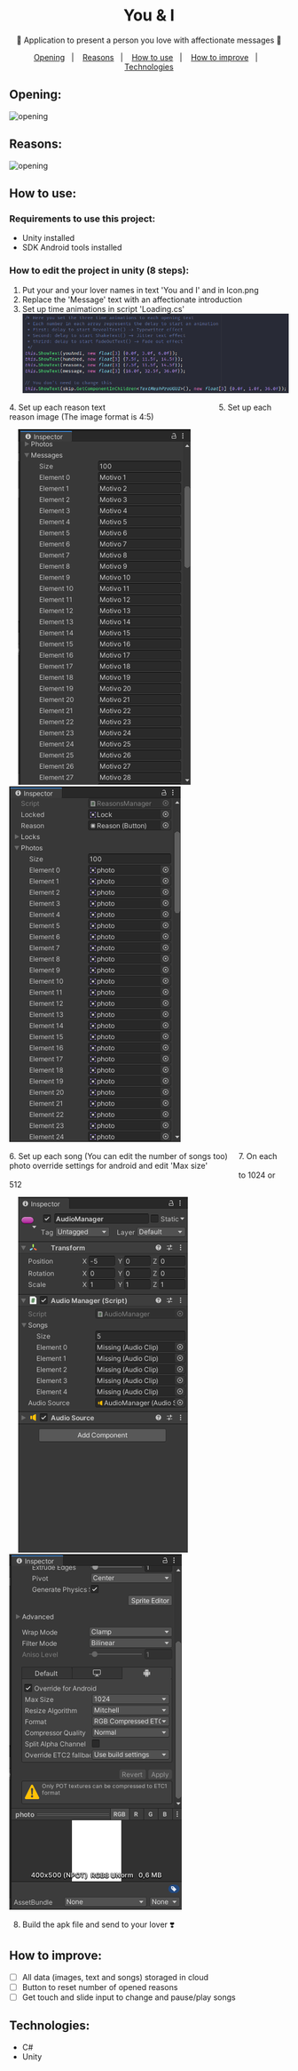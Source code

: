 # <h1 align="center">You & I</h1>
<p align="center">💞️ Application to present a person you love with affectionate messages 💞️</p>

<p align="center">
  <a href="#opening">Opening</a>&nbsp;&nbsp;&nbsp;|&nbsp;&nbsp;&nbsp;
  <a href="#reasons">Reasons</a>&nbsp;&nbsp;&nbsp;|&nbsp;&nbsp;&nbsp;
  <a href="#how-to-use">How to use</a>&nbsp;&nbsp;&nbsp;|&nbsp;&nbsp;&nbsp;
  <a href="#how-to-improve">How to improve</a>&nbsp;&nbsp;&nbsp;|&nbsp;&nbsp;&nbsp;
  <a href="#technologies">Technologies</a>
</p>

## Opening:
![opening](./README/Opening.gif)

## Reasons:
![opening](./README/Reasons.gif)

## How to use:

### Requirements to use this project:
  - Unity installed
  - SDK Android tools installed

### How to edit the project in unity (8 steps):
  1. Put your and your lover names in text 'You and I' and in Icon.png
  2. Replace the 'Message' text with an affectionate introduction
  3. Set up time animations in script 'Loading.cs'
    <img alt="script" src="./README/loading.png">

  <p>
    4. Set up each reason text&nbsp;&nbsp;&nbsp;&nbsp;&nbsp;&nbsp;&nbsp;&nbsp;&nbsp;&nbsp;&nbsp;&nbsp;&nbsp;&nbsp;&nbsp;&nbsp;&nbsp;&nbsp;&nbsp;&nbsp;&nbsp;&nbsp;&nbsp;&nbsp;&nbsp;&nbsp;&nbsp;&nbsp;&nbsp;&nbsp;&nbsp;&nbsp;&nbsp;&nbsp;&nbsp;&nbsp;&nbsp;&nbsp;&nbsp;&nbsp;&nbsp;&nbsp;&nbsp;&nbsp;&nbsp;&nbsp;&nbsp;&nbsp;&nbsp;&nbsp;&nbsp;
    5. Set up each reason image (The image format is 4:5)
  </p>

  <p>
    &nbsp;&nbsp;&nbsp;&nbsp;<img alt="inspector-reasons" src="./README/reasons.png">&nbsp;&nbsp;&nbsp;&nbsp;&nbsp;&nbsp;&nbsp;&nbsp;&nbsp;&nbsp;&nbsp;&nbsp;&nbsp;&nbsp;&nbsp;&nbsp;&nbsp;&nbsp;&nbsp;&nbsp;&nbsp;&nbsp;&nbsp;&nbsp;&nbsp;&nbsp;&nbsp;&nbsp;&nbsp;
    <img alt="inspector-photos" src="./README/photos.png">
  </p>
  
  <p>
    6. Set up each song (You can edit the number of songs too)&nbsp;&nbsp;&nbsp;&nbsp;
    7. On each photo override settings for android and edit 'Max size' &nbsp;&nbsp;&nbsp;&nbsp;&nbsp;&nbsp;&nbsp;&nbsp;&nbsp;&nbsp;&nbsp;&nbsp;&nbsp;&nbsp;&nbsp;&nbsp;&nbsp;&nbsp;&nbsp;&nbsp;&nbsp;&nbsp;&nbsp;&nbsp;&nbsp;&nbsp;&nbsp;&nbsp;&nbsp;&nbsp;&nbsp;&nbsp;&nbsp;&nbsp;&nbsp;&nbsp;&nbsp;&nbsp;&nbsp;&nbsp;&nbsp;&nbsp;&nbsp;&nbsp;&nbsp;&nbsp;&nbsp;&nbsp;&nbsp;&nbsp;&nbsp;&nbsp;&nbsp;&nbsp;&nbsp;&nbsp;&nbsp;&nbsp;&nbsp;&nbsp;&nbsp;&nbsp;&nbsp;&nbsp;&nbsp;&nbsp;&nbsp;&nbsp;&nbsp;&nbsp;&nbsp;&nbsp;&nbsp;&nbsp;&nbsp;&nbsp;&nbsp;&nbsp;&nbsp;&nbsp;&nbsp;&nbsp;&nbsp;&nbsp;&nbsp;&nbsp;&nbsp;&nbsp;&nbsp;&nbsp;&nbsp;&nbsp;&nbsp;&nbsp;&nbsp;&nbsp;&nbsp;&nbsp;&nbsp;&nbsp;&nbsp;&nbsp;&nbsp;&nbsp; to 1024 or 512
  </p>
  
  <p>
    &nbsp;&nbsp;&nbsp;&nbsp;<img alt="inspector-songs" src="./README/songs.png">&nbsp;&nbsp;&nbsp;&nbsp;&nbsp;&nbsp;&nbsp;&nbsp;&nbsp;&nbsp;&nbsp;&nbsp;&nbsp;&nbsp;&nbsp;&nbsp;&nbsp;&nbsp;&nbsp;&nbsp;&nbsp;&nbsp;&nbsp;&nbsp;&nbsp;&nbsp;&nbsp;&nbsp;&nbsp;&nbsp;&nbsp;&nbsp;&nbsp;&nbsp;
    <img alt="photo-settings" src="./README/photo-settings.png"><br/>
  </p>
  
  8. Build the apk file and send to your lover ❣️

## How to improve:
  - [ ] All data (images, text and songs) storaged in cloud
  - [ ] Button to reset number of opened reasons
  - [ ] Get touch and slide input to change and pause/play songs

## Technologies:
  - C#
  - Unity
